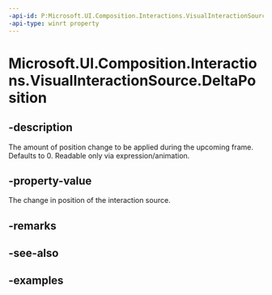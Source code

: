 ```yaml
---
-api-id: P:Microsoft.UI.Composition.Interactions.VisualInteractionSource.DeltaPosition
-api-type: winrt property
---
```


<!-- Property syntax.
public Vector3 DeltaPosition { get; }
-->

# Microsoft.UI.Composition.Interactions.VisualInteractionSource.DeltaPosition

## -description
The amount of position change to be applied during the upcoming frame. Defaults to 0. Readable only via expression/animation.

## -property-value
The change in position of the interaction source.

## -remarks

## -see-also

## -examples

